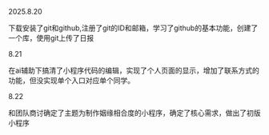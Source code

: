 2025.8.20

下载安装了git和github,注册了git的ID和邮箱，学习了github的基本功能，创建了一个库，使用git上传了日报

8.21

在ai辅助下搞清了小程序代码的编辑，实现了个人页面的显示，增加了联系方式的功能，但没实现单个入口对应单个同学。

8.22

和团队商讨确定了主题为制作姻缘相合度的小程序，确定了核心需求，做出了初版小程序

